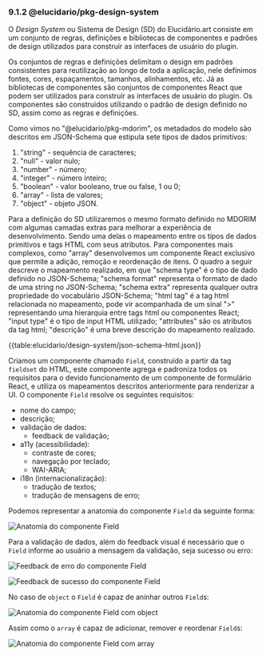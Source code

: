 ### 9.1.2 @elucidario/pkg-design-system

O _Design System_ ou Sistema de Design (SD) do Elucidário.art consiste em um conjunto de regras, definições e bibliotecas de componentes e padrões de design utilizados para construir as interfaces de usuário do plugin.

Os conjuntos de regras e definições delimitam o design em padrões consistentes para reutilização ao longo de toda a aplicação, nele definimos fontes, cores, espaçamentos, tamanhos, alinhamentos, etc. Já as bibliotecas de componentes são conjuntos de componentes React que podem ser utilizados para construir as interfaces de usuário do plugin. Os componentes são construídos utilizando o padrão de design definido no SD, assim como as regras e definições.

Como vimos no "@elucidario/pkg-mdorim", os metadados do modelo são descritos em JSON-Schema que estipula sete tipos de dados primitivos:

1. "string" - sequência de caracteres;
2. "null" - valor nulo;
3. "number" - número;
4. "integer" - número inteiro;
5. "boolean" - valor booleano, true ou false, 1 ou 0;
6. "array" - lista de valores;
7. "object" - objeto JSON.

Para a definição do SD utilizaremos o mesmo formato definido no MDORIM com algumas camadas extras para melhorar a experiência de desenvolvimento. Sendo uma delas o mapeamento entre os tipos de dados primitivos e tags HTML com seus atributos. Para componentes mais complexos, como "array" desenvolvemos um componente React exclusivo que permite a adição, remoção e reordenação de itens. O quadro a seguir descreve o mapeamento realizado, em que "schema type" é o tipo de dado definido no JSON-Schema; "schema format" representa o formato de dado de uma string no JSON-Schema; "schema extra" representa qualquer outra propriedade do vocabulário JSON-Schema; "html tag" é a tag html relacionada no mapeamento, pode vir acompanhada de um sinal ">" representando uma hierarquia entre tags html ou componentes React; "input type" é o tipo de input HTML utilizado; "attributes" são os atributos da tag html; "descrição" é uma breve descrição do mapeamento realizado.

{{table:elucidario/design-system/json-schema-html.json}}

<!-- Como o JSON-Schema não foi criado para ser utilizado por usuários finais, mas sim por desenvolvedores e máquinas, o vocabulário não possui suporte para localização das strings "title" e "description", portanto no JSON-Schema essas propriedades devem ser escritas em inglês, logo não podemos utilizá-las para gerar a UI, uma vez que devemos dar suporte à outros idiomas como português e espanhol. Para resolver esse problema, criamos um arquivo JSON paralelo que mapeia cada propriedade do MDORIM à um objeto que permite a internacionalização dos textos para a UI, como o nome da propriedade, descrição, mensagens de erro e sucesso, etc. Este objeto também contém uma propriedade "component" que permite a definição de um componente React específico para a renderização desta propriedade no MDORIM, essa função é útil no caso de algumas exceções em que não foi utilizado o mapeamento padrão (json-schema -> HTML), mas sim foi realizada a criação de um componente próprio para renderização e edição desta propriedade. Este objeto pode ser descrito em JSON-Schema da seguinte forma:

**Quadro X - JSON-UI: Esquema declarativo para mapeamento de modelos de dados definidos em JSON-Schema e Interfaces de Usuário**

{{code:../../../../../packages/mdorim/src/schemas/json-ui/schema.json}}

Fonte: Elaborado pelo autor.

No quadro acima a propriedade "patternProperties" define o padrão de nome de cada propriedade do MDORIM para o mapeamento, no caso utilizamos o padrão Regex[^1] **^[a-z][a-z0-9_]\*$**, em que:

-   "^[a-z]" - a propriedade deve iniciar com uma letra minúscula;
-   "[a-z0-9_]\*$" - a propriedade pode conter letras minúsculas, números e o caractere "\_";

A propriedade "component" é opcional, caso não seja definida, o componente será inferido pelo tipo de dado utilizado.

Dessa forma, o metadado "identified_by" do MDORIM pode ser descrito da seguinte forma:

{{code:../../../../../packages/mdorim/src/translations/identified_by.json}} -->

Criamos um componente chamado `Field`, construído a partir da tag `fieldset` do HTML, este componente agrega e padroniza todos os requisitos para o devido funcionamento de um componente de formulário React, e utiliza os mapeamentos descritos anteriormente para renderizar a UI. O componente `Field` resolve os seguintes requisitos:

-   nome do campo;
-   descrição;
-   validação de dados:
    -   feedback de validação;
-   a11y (acessibilidade):
    -   contraste de cores;
    -   navegação por teclado;
    -   WAI-ARIA;
-   i18n (internacionalização):
    -   tradução de textos;
    -   tradução de mensagens de erro;

Podemos representar a anatomia do componente `Field` da seguinte forma:

![Anatomia do componente `Field`](./elucidario/anatomia-Field.png)

Para a validação de dados, além do feedback visual é necessário que o `Field` informe ao usuário a mensagem da validação, seja sucesso ou erro:

![Feedback de erro do componente `Field`](./elucidario/anatomia-Field-error.png)

![Feedback de sucesso do componente `Field`](./elucidario/anatomia-Field-success.png)

No caso de `object` o `Field` é capaz de aninhar outros `Field`s:

![Anatomia do componente `Field` com `object`](./elucidario/anatomia-Field-object.png)

Assim como o `array` é capaz de adicionar, remover e reordenar `Field`s:

![Anatomia do componente `Field` com `array`](./elucidario/anatomia-Field-array.png)
